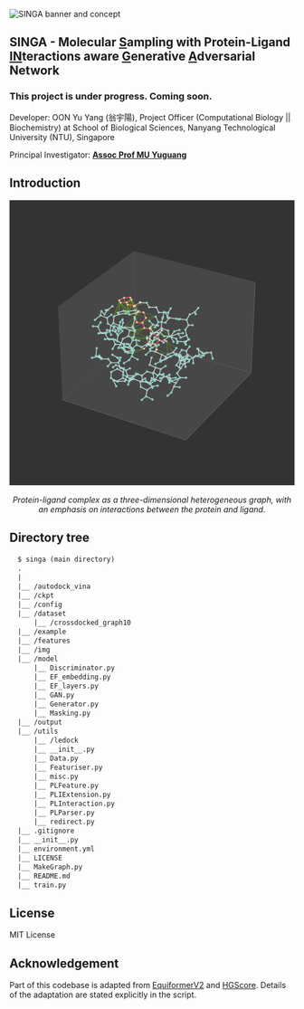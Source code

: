 ![SINGA banner and concept](img/SINGA.png)

## SINGA - Molecular <ins>S</ins>ampling with Protein-Ligand <ins>IN</ins>teractions aware <ins>G</ins>enerative <ins>A</ins>dversarial Network

### This project is under progress. Coming soon.

Developer: OON Yu Yang (翁宇陽), Project Officer (Computational Biology || Biochemistry) at School of Biological Sciences, Nanyang Technological University (NTU), Singapore

Principal Investigator: **[Assoc Prof MU Yuguang](https://dr.ntu.edu.sg/cris/rp/rp00074?ST_EMAILID=YGMU)**

## Introduction

![Protein-ligand complex as three-dimensional heterogeneous graph](img/PLComplex.png)
<p align="center">
    <em>Protein-ligand complex as a three-dimensional heterogeneous graph, with an emphasis on interactions between the protein and ligand.</em>
</p>

## Directory tree

```
  $ singa (main directory)
  .
  |
  |__ /autodock_vina
  |__ /ckpt
  |__ /config
  |__ /dataset
      |__ /crossdocked_graph10
  |__ /example
  |__ /features
  |__ /img
  |__ /model
      |__ Discriminator.py
      |__ EF_embedding.py
      |__ EF_layers.py
      |__ GAN.py
      |__ Generator.py
      |__ Masking.py
  |__ /output
  |__ /utils
      |__ /ledock
      |__ __init__.py
      |__ Data.py
      |__ Featuriser.py 
      |__ misc.py
      |__ PLFeature.py
      |__ PLIExtension.py
      |__ PLInteraction.py
      |__ PLParser.py
      |__ redirect.py
  |__ .gitignore
  |__ __init__.py
  |__ environment.yml
  |__ LICENSE
  |__ MakeGraph.py
  |__ README.md
  |__ train.py
```

## License

MIT License

## Acknowledgement

Part of this codebase is adapted from [EquiformerV2](https://github.com/atomicarchitects/equiformer_v2) and [HGScore](https://github.com/KevinCrp/HGScore). Details of the adaptation are stated explicitly in the script.
